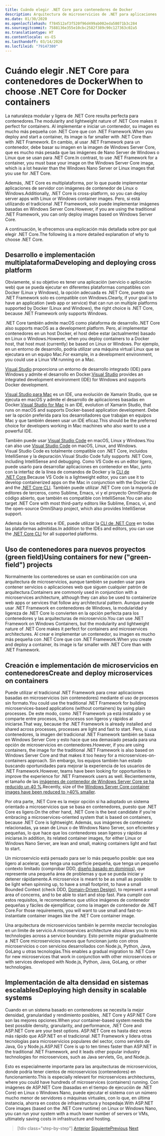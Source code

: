```yaml
---
title: Cuándo elegir .NET Core para contenedores de Docker
description: Arquitectura de microservicios de .NET para aplicaciones .NET en contenedor | Cuándo elegir .NET Core para contenedores de Docker
ms.date: 01/30/2020
ms.openlocfilehash: f784512af3f520f96d499ab002eda58071b3c284
ms.sourcegitcommit: 7588136e355e10cbc2582f389c90c127363c02a5
ms.translationtype: HT
ms.contentlocale: es-ES
ms.lasthandoff: 03/14/2020
ms.locfileid: "79147380"
---
```

# <a name="when-to-choose-net-core-for-docker-containers"></a><span data-ttu-id="b9f43-103">Cuándo elegir .NET Core para contenedores de Docker</span><span class="sxs-lookup"><span data-stu-id="b9f43-103">When to choose .NET Core for Docker containers</span></span>

<span data-ttu-id="b9f43-104">La naturaleza modular y ligera de .NET Core resulta perfecta para contenedores.</span><span class="sxs-lookup"><span data-stu-id="b9f43-104">The modularity and lightweight nature of .NET Core makes it perfect for containers.</span></span> <span data-ttu-id="b9f43-105">Al implementar e iniciar un contenedor, su imagen es mucho más pequeña con .NET Core que con .NET Framework.</span><span class="sxs-lookup"><span data-stu-id="b9f43-105">When you deploy and start a container, its image is far smaller with .NET Core than with .NET Framework.</span></span> <span data-ttu-id="b9f43-106">En cambio, al usar .NET Framework para un contenedor, debe basar su imagen en la imagen de Windows Server Core, que es mucho más pesada que las imágenes de Nano Server de Windows o Linux que se usan para .NET Core.</span><span class="sxs-lookup"><span data-stu-id="b9f43-106">In contrast, to use .NET Framework for a container, you must base your image on the Windows Server Core image, which is a lot heavier than the Windows Nano Server or Linux images that you use for .NET Core.</span></span>

<span data-ttu-id="b9f43-107">Además, .NET Core es multiplataforma, por lo que puede implementar aplicaciones de servidor con imágenes de contenedor de Linux o Windows.</span><span class="sxs-lookup"><span data-stu-id="b9f43-107">Additionally, .NET Core is cross-platform, so you can deploy server apps with Linux or Windows container images.</span></span> <span data-ttu-id="b9f43-108">Pero, si está utilizando el tradicional .NET Framework, solo puede implementar imágenes basadas en Windows Server Core.</span><span class="sxs-lookup"><span data-stu-id="b9f43-108">However, if you are using the traditional .NET Framework, you can only deploy images based on Windows Server Core.</span></span>

<span data-ttu-id="b9f43-109">A continuación, le ofrecemos una explicación más detallada sobre por qué elegir .NET Core.</span><span class="sxs-lookup"><span data-stu-id="b9f43-109">The following is a more detailed explanation of why to choose .NET Core.</span></span>

## <a name="developing-and-deploying-cross-platform"></a><span data-ttu-id="b9f43-110">Desarrollo e implementación multiplataforma</span><span class="sxs-lookup"><span data-stu-id="b9f43-110">Developing and deploying cross platform</span></span>

<span data-ttu-id="b9f43-111">Obviamente, si su objetivo es tener una aplicación (servicio o aplicación web) que se pueda ejecutar en diferentes plataformas compatibles con Docker (Linux y Windows), la opción adecuada es .NET Core, puesto que .NET Framework solo es compatible con Windows.</span><span class="sxs-lookup"><span data-stu-id="b9f43-111">Clearly, if your goal is to have an application (web app or service) that can run on multiple platforms supported by Docker (Linux and Windows), the right choice is .NET Core, because .NET Framework only supports Windows.</span></span>

<span data-ttu-id="b9f43-112">.NET Core también admite macOS como plataforma de desarrollo.</span><span class="sxs-lookup"><span data-stu-id="b9f43-112">.NET Core also supports macOS as a development platform.</span></span> <span data-ttu-id="b9f43-113">Pero, al implementar contenedores en un host Docker, el host debe estar (actualmente) basado en Linux o Windows.</span><span class="sxs-lookup"><span data-stu-id="b9f43-113">However, when you deploy containers to a Docker host, that host must (currently) be based on Linux or Windows.</span></span> <span data-ttu-id="b9f43-114">Por ejemplo, en un entorno de desarrollo, podría utilizar una máquina virtual Linux que se ejecutara en un equipo Mac.</span><span class="sxs-lookup"><span data-stu-id="b9f43-114">For example, in a development environment, you could use a Linux VM running on a Mac.</span></span>

<span data-ttu-id="b9f43-115">[Visual Studio](https://www.visualstudio.com/vs/) proporciona un entorno de desarrollo integrado (IDE) para Windows y admite el desarrollo en Docker.</span><span class="sxs-lookup"><span data-stu-id="b9f43-115">[Visual Studio](https://www.visualstudio.com/vs/) provides an integrated development environment (IDE) for Windows and supports Docker development.</span></span>

<span data-ttu-id="b9f43-116">[Visual Studio para Mac](https://www.visualstudio.com/vs/visual-studio-mac/) es un IDE, una evolución de Xamarin Studio, que se ejecuta en macOS y admite el desarrollo de aplicaciones basadas en Docker.</span><span class="sxs-lookup"><span data-stu-id="b9f43-116">[Visual Studio for Mac](https://www.visualstudio.com/vs/visual-studio-mac/) is an IDE, evolution of Xamarin Studio, that runs on macOS and supports Docker-based application development.</span></span> <span data-ttu-id="b9f43-117">Debe ser la opción preferida para los desarrolladores que trabajan en equipos Mac y que también deseen usar un IDE eficaz.</span><span class="sxs-lookup"><span data-stu-id="b9f43-117">This should be the preferred choice for developers working in Mac machines who also want to use a powerful IDE.</span></span>

<span data-ttu-id="b9f43-118">También puede usar [Visual Studio Code](https://code.visualstudio.com/) en macOS, Linux y Windows.</span><span class="sxs-lookup"><span data-stu-id="b9f43-118">You can also use [Visual Studio Code](https://code.visualstudio.com/) on macOS, Linux, and Windows.</span></span> <span data-ttu-id="b9f43-119">Visual Studio Code es totalmente compatible con .NET Core, incluidos IntelliSense y la depuración.</span><span class="sxs-lookup"><span data-stu-id="b9f43-119">Visual Studio Code fully supports .NET Core, including IntelliSense and debugging.</span></span> <span data-ttu-id="b9f43-120">Como VS Code es un editor ligero, puede usarlo para desarrollar aplicaciones en contenedor en Mac, junto con la interfaz de la línea de comandos de Docker y la [CLI de .NET Core](../../../core/tools/index.md).</span><span class="sxs-lookup"><span data-stu-id="b9f43-120">Because VS Code is a lightweight editor, you can use it to develop containerized apps on the Mac in conjunction with the Docker CLI and the [.NET Core CLI](../../../core/tools/index.md).</span></span> <span data-ttu-id="b9f43-121">También puede utilizar .NET Core con la mayoría de editores de terceros, como Sublime, Emacs, vi y el proyecto OmniSharp de código abierto, que también es compatible con IntelliSense.</span><span class="sxs-lookup"><span data-stu-id="b9f43-121">You can also target .NET Core with most third-party editors like Sublime, Emacs, vi, and the open-source OmniSharp project, which also provides IntelliSense support.</span></span>

<span data-ttu-id="b9f43-122">Además de los editores e IDE, puede utilizar la [CLI de .NET Core](../../../core/tools/index.md) en todas las plataformas admitidas.</span><span class="sxs-lookup"><span data-stu-id="b9f43-122">In addition to the IDEs and editors, you can use the [.NET Core CLI](../../../core/tools/index.md) for all supported platforms.</span></span>

## <a name="using-containers-for-new-green-field-projects"></a><span data-ttu-id="b9f43-123">Uso de contenedores para nuevos proyectos (green field)</span><span class="sxs-lookup"><span data-stu-id="b9f43-123">Using containers for new ("green-field") projects</span></span>

<span data-ttu-id="b9f43-124">Normalmente los contenedores se usan en combinación con una arquitectura de microservicios, aunque también se pueden usar para contener servicios o aplicaciones web que siguen cualquier patrón de arquitectura.</span><span class="sxs-lookup"><span data-stu-id="b9f43-124">Containers are commonly used in conjunction with a microservices architecture, although they can also be used to containerize web apps or services that follow any architectural pattern.</span></span> <span data-ttu-id="b9f43-125">Aunque puede usar .NET Framework en contenedores de Windows, la modularidad y ligereza de .NET Core lo convierten en la opción perfecta para los contenedores y las arquitecturas de microservicio.</span><span class="sxs-lookup"><span data-stu-id="b9f43-125">You can use .NET Framework on Windows Containers, but the modularity and lightweight nature of .NET Core makes it perfect for containers and microservices architectures.</span></span> <span data-ttu-id="b9f43-126">Al crear e implementar un contenedor, su imagen es mucho más pequeña con .NET Core que con .NET Framework.</span><span class="sxs-lookup"><span data-stu-id="b9f43-126">When you create and deploy a container, its image is far smaller with .NET Core than with .NET Framework.</span></span>

## <a name="create-and-deploy-microservices-on-containers"></a><span data-ttu-id="b9f43-127">Creación e implementación de microservicios en contenedores</span><span class="sxs-lookup"><span data-stu-id="b9f43-127">Create and deploy microservices on containers</span></span>

<span data-ttu-id="b9f43-128">Puede utilizar el tradicional .NET Framework para crear aplicaciones basadas en microservicios (sin contenedores) mediante el uso de procesos sin formato.</span><span class="sxs-lookup"><span data-stu-id="b9f43-128">You could use the traditional .NET Framework for building microservices-based applications (without containers) by using plain processes.</span></span> <span data-ttu-id="b9f43-129">De este modo, como .NET Framework ya está instalado y se comparte entre procesos, los procesos son ligeros y rápidos al iniciarse.</span><span class="sxs-lookup"><span data-stu-id="b9f43-129">That way, because the .NET Framework is already installed and shared across processes, processes are light and fast to start.</span></span> <span data-ttu-id="b9f43-130">Pero, si usa contenedores, la imagen del tradicional .NET Framework también se basa en Windows Server Core y esto hace que sea demasiado pesada para una opción de microservicios en contenedores.</span><span class="sxs-lookup"><span data-stu-id="b9f43-130">However, if you are using containers, the image for the traditional .NET Framework is also based on Windows Server Core and that makes it too heavy for a microservices-on-containers approach.</span></span> <span data-ttu-id="b9f43-131">Sin embargo, los equipos también han estado buscando oportunidades para mejorar la experiencia de los usuarios de .NET Framework.</span><span class="sxs-lookup"><span data-stu-id="b9f43-131">However, teams have been looking for opportunities to improve the experience for .NET Framework users as well.</span></span> <span data-ttu-id="b9f43-132">Recientemente, el tamaño de las [imágenes de contenedor de Windows Server Core se ha reducido un 40 %](https://devblogs.microsoft.com/dotnet/we-made-windows-server-core-container-images-40-smaller).</span><span class="sxs-lookup"><span data-stu-id="b9f43-132">Recently, size of the [Windows Server Core container images have been reduced to >40% smaller](https://devblogs.microsoft.com/dotnet/we-made-windows-server-core-container-images-40-smaller).</span></span>

<span data-ttu-id="b9f43-133">Por otra parte, .NET Core es la mejor opción si ha adoptado un sistema orientado a microservicios que se basa en contenedores, puesto que .NET Core es ligero.</span><span class="sxs-lookup"><span data-stu-id="b9f43-133">On the other hand, .NET Core is the best candidate if you're embracing a microservices-oriented system that is based on containers, because .NET Core is lightweight.</span></span> <span data-ttu-id="b9f43-134">Además, sus imágenes de contenedor relacionadas, ya sean de Linux o de Windows Nano Server, son eficientes y pequeñas, lo que hace que los contenedores sean ligeros y rápidos al iniciarse.</span><span class="sxs-lookup"><span data-stu-id="b9f43-134">In addition, its related container images, for either Linux or Windows Nano Server, are lean and small, making containers light and fast to start.</span></span>

<span data-ttu-id="b9f43-135">Un microservicio está pensado para ser lo más pequeño posible: que sea ligero al acelerar, que tenga una superficie pequeña, que tenga un pequeño contexto limitado (comprobar DDD, [diseño basado en dominios](https://en.wikipedia.org/wiki/Domain-driven_design)), que represente una pequeña área de problemas y que se pueda iniciar y detener rápidamente.</span><span class="sxs-lookup"><span data-stu-id="b9f43-135">A microservice is meant to be as small as possible: to be light when spinning up, to have a small footprint, to have a small Bounded Context (check DDD, [Domain-Driven Design](https://en.wikipedia.org/wiki/Domain-driven_design)), to represent a small area of concerns, and to be able to start and stop fast.</span></span> <span data-ttu-id="b9f43-136">Para cumplir con estos requisitos, le recomendamos que utilice imágenes de contenedor pequeñas y fáciles de ejemplificar, como la imagen de contenedor de .NET Core.</span><span class="sxs-lookup"><span data-stu-id="b9f43-136">For those requirements, you will want to use small and fast-to-instantiate container images like the .NET Core container image.</span></span>

<span data-ttu-id="b9f43-137">Una arquitectura de microservicios también le permite mezclar tecnologías en un límite de servicio.</span><span class="sxs-lookup"><span data-stu-id="b9f43-137">A microservices architecture also allows you to mix technologies across a service boundary.</span></span> <span data-ttu-id="b9f43-138">Esto permite migrar gradualmente a .NET Core microservicios nuevos que funcionan junto con otros microservicios o con servicios desarrollados con Node.js, Python, Java, GoLang u otras tecnologías.</span><span class="sxs-lookup"><span data-stu-id="b9f43-138">This enables a gradual migration to .NET Core for new microservices that work in conjunction with other microservices or with services developed with Node.js, Python, Java, GoLang, or other technologies.</span></span>

## <a name="deploying-high-density-in-scalable-systems"></a><span data-ttu-id="b9f43-139">Implementación de alta densidad en sistemas escalables</span><span class="sxs-lookup"><span data-stu-id="b9f43-139">Deploying high density in scalable systems</span></span>

<span data-ttu-id="b9f43-140">Cuando en un sistema basado en contenedores se necesita la mejor densidad, granularidad y rendimiento posibles, .NET Core y ASP.NET Core son las mejores opciones.</span><span class="sxs-lookup"><span data-stu-id="b9f43-140">When your container-based system needs the best possible density, granularity, and performance, .NET Core and ASP.NET Core are your best options.</span></span> <span data-ttu-id="b9f43-141">ASP.NET Core es hasta diez veces más rápido que ASP.NET en el tradicional .NET Framework y lidera otras tecnologías para microservicios populares del sector, como servlets de Java, Go y Node.js.</span><span class="sxs-lookup"><span data-stu-id="b9f43-141">ASP.NET Core is up to ten times faster than ASP.NET in the traditional .NET Framework, and it leads other popular industry technologies for microservices, such as Java servlets, Go, and Node.js.</span></span>

<span data-ttu-id="b9f43-142">Esto es especialmente importante para las arquitecturas de microservicios, donde podría tener cientos de microservicios (contenedores) en funcionamiento.</span><span class="sxs-lookup"><span data-stu-id="b9f43-142">This is especially relevant for microservices architectures, where you could have hundreds of microservices (containers) running.</span></span> <span data-ttu-id="b9f43-143">Con imágenes de ASP.NET Core (basadas en el tiempo de ejecución de .NET Core) en Linux o Windows Nano, puede ejecutar el sistema con un número mucho menor de servidores o máquinas virtuales, con lo que, en última instancia, ahorra en costos de infraestructura y hospedaje.</span><span class="sxs-lookup"><span data-stu-id="b9f43-143">With ASP.NET Core images (based on the .NET Core runtime) on Linux or Windows Nano, you can run your system with a much lower number of servers or VMs, ultimately saving costs in infrastructure and hosting.</span></span>

>[!div class="step-by-step"]
><span data-ttu-id="b9f43-144">[Anterior](general-guidance.md)
>[Siguiente](net-framework-container-scenarios.md)</span><span class="sxs-lookup"><span data-stu-id="b9f43-144">[Previous](general-guidance.md)
[Next](net-framework-container-scenarios.md)</span></span>
